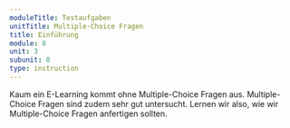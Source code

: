 ```yaml
---
moduleTitle: Testaufgaben
unitTitle: Multiple-Choice Fragen
title: Einführung
module: 8
unit: 3
subunit: 0
type: instruction
---
```


Kaum ein E-Learning kommt ohne Multiple-Choice Fragen aus. Multiple-Choice Fragen sind zudem sehr gut untersucht. Lernen wir also, wie wir Multiple-Choice Fragen anfertigen sollten. 